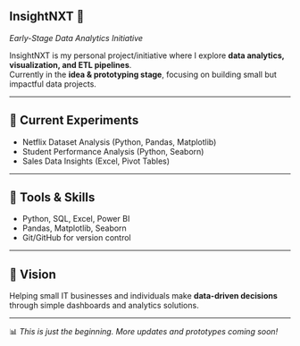 ## InsightNXT 🚀  
*Early-Stage Data Analytics Initiative*  

InsightNXT is my personal project/initiative where I explore **data analytics, visualization, and ETL pipelines**.  
Currently in the **idea & prototyping stage**, focusing on building small but impactful data projects.  

---

## 🔹 Current Experiments  
- Netflix Dataset Analysis (Python, Pandas, Matplotlib)  
- Student Performance Analysis (Python, Seaborn)  
- Sales Data Insights (Excel, Pivot Tables)  

---

## 🔹 Tools & Skills  
- Python, SQL, Excel, Power BI  
- Pandas, Matplotlib, Seaborn  
- Git/GitHub for version control  

---

## 🔹 Vision  
Helping small IT businesses and individuals make **data-driven decisions** through simple dashboards and analytics solutions.  

---

📊 *This is just the beginning. More updates and prototypes coming soon!*
